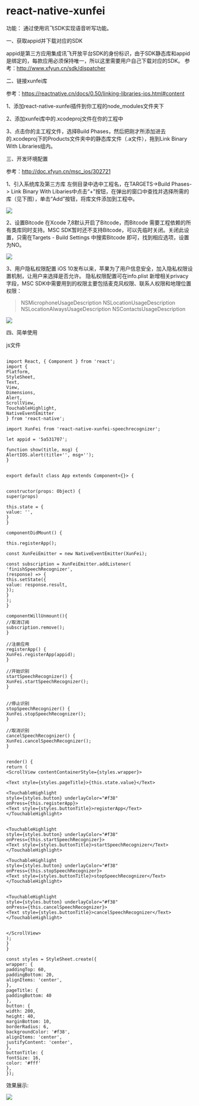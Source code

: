 # react-native-xunfei

功能：
通过使用讯飞SDK实现语音听写功能。

一、获取appid并下载对应的SDK

appid是第三方应用集成讯飞开放平台SDK的身份标识，由于SDK静态库和appid是绑定的，每款应用必须保持唯一，所以这里需要用户自己下载对应的SDK。
参考：http://www.xfyun.cn/sdk/dispatcher

二、链接xunfei库

参考：https://reactnative.cn/docs/0.50/linking-libraries-ios.html#content

1、添加react-native-xunfei插件到你工程的node_modules文件夹下

2、添加xunfei库中的.xcodeproj文件在你的工程中

3、点击你的主工程文件，选择Build Phases，然后把刚才所添加进去的.xcodeproj下的Products文件夹中的静态库文件（.a文件），拖到Link Binary With Libraries组内。


三、开发环境配置

参考：http://doc.xfyun.cn/msc_ios/302721

1、引入系统库及第三方库
左侧目录中选中工程名，在TARGETS->Build Phases-> Link Binary With Libaries中点击“+”按钮，在弹出的窗口中查找并选择所需的库（见下图），单击“Add”按钮，将库文件添加到工程中。

![](http://upload-images.jianshu.io/upload_images/2093433-4c66b7c8d7391e95.png?imageMogr2/auto-orient/strip%7CimageView2/2/w/1240)


2、设置Bitcode
在Xcode 7,8默认开启了Bitcode，而Bitcode 需要工程依赖的所有类库同时支持。MSC SDK暂时还不支持Bitcode，可以先临时关闭。关闭此设置，只需在Targets - Build Settings 中搜索Bitcode 即可，找到相应选项，设置为NO。

![](http://upload-images.jianshu.io/upload_images/2093433-479fe3d03d48a374.jpg?imageMogr2/auto-orient/strip%7CimageView2/2/w/1240)

3、用户隐私权限配置
iOS 10发布以来，苹果为了用户信息安全，加入隐私权限设置机制，让用户来选择是否允许。
隐私权限配置可在info.plist 新增相关privacy字段，MSC SDK中需要用到的权限主要包括麦克风权限、联系人权限和地理位置权限：
><key>NSMicrophoneUsageDescription</key>
<string></string>
<key>NSLocationUsageDescription</key>
<string></string>
<key>NSLocationAlwaysUsageDescription</key>
<string></string>
<key>NSContactsUsageDescription</key>
<string></string>

![](http://upload-images.jianshu.io/upload_images/2093433-4b8cb2e7077405ca.png?imageMogr2/auto-orient/strip%7CimageView2/2/w/1240)


四、简单使用

js文件
```

import React, { Component } from 'react';
import {
Platform,
StyleSheet,
Text,
View,
Dimensions,
Alert,
ScrollView,
TouchableHighlight,
NativeEventEmitter
} from 'react-native';

import XunFei from 'react-native-xunfei-speechrecognizer';

let appid = '5a531707';

function show(title, msg) {
AlertIOS.alert(title+'', msg+'');
}


export default class App extends Component<{}> {


constructor(props: Object) {
super(props)

this.state = {
value: '',
}
}

componentDidMount() {

this.registerApp();

const XunFeiEmitter = new NativeEventEmitter(XunFei);

const subscription = XunFeiEmitter.addListener(
'finishSpeechRecognizer',
(response) => {
this.setState({
value: response.result,
});
}
);
}

componentWillUnmount(){
//取消订阅
subscription.remove();
}

//注册应用
registerApp() {
XunFei.registerApp(appid);
}

//开始识别
startSpeechRecognizer() {
XunFei.startSpeechRecognizer();
}


//停止识别
stopSpeechRecognizer() {
XunFei.stopSpeechRecognizer();
}

//取消识别
cancelSpeechRecognizer() {
XunFei.cancelSpeechRecognizer();
}


render() {
return (
<ScrollView contentContainerStyle={styles.wrapper}>

<Text style={styles.pageTitle}>{this.state.value}</Text>

<TouchableHighlight
style={styles.button} underlayColor="#f38"
onPress={this.registerApp}>
<Text style={styles.buttonTitle}>registerApp</Text>
</TouchableHighlight>


<TouchableHighlight
style={styles.button} underlayColor="#f38"
onPress={this.startSpeechRecognizer}>
<Text style={styles.buttonTitle}>startSpeechRecognizer</Text>
</TouchableHighlight>

<TouchableHighlight
style={styles.button} underlayColor="#f38"
onPress={this.stopSpeechRecognizer}>
<Text style={styles.buttonTitle}>stopSpeechRecognizer</Text>
</TouchableHighlight>


<TouchableHighlight
style={styles.button} underlayColor="#f38"
onPress={this.cancelSpeechRecognizer}>
<Text style={styles.buttonTitle}>cancelSpeechRecognizer</Text>
</TouchableHighlight>


</ScrollView>
);
}
}

const styles = StyleSheet.create({
wrapper: {
paddingTop: 60,
paddingBottom: 20,
alignItems: 'center',
},
pageTitle: {
paddingBottom: 40
},
button: {
width: 200,
height: 40,
marginBottom: 10,
borderRadius: 6,
backgroundColor: '#f38',
alignItems: 'center',
justifyContent: 'center',
},
buttonTitle: {
fontSize: 16,
color: '#fff'
},
});

```

效果展示:

![](http://upload-images.jianshu.io/upload_images/2093433-3fd65b92fff233b9.png?imageMogr2/auto-orient/strip%7CimageView2/2/w/440)

